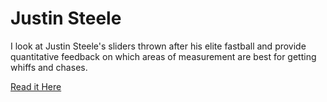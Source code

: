 # Justin Steele
I look at Justin Steele's sliders thrown after his elite fastball and provide quantitative feedback on which areas of measurement are best for getting whiffs and chases.

[Read it Here](https://medium.com/@danielthom18/how-justin-steele-can-become-even-more-elite-in-2024-46498b6c4c2e)
